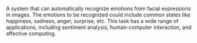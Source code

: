 A system that can automatically recognize emotions from
facial expressions in images. The emotions to be recognized could include common states like
happiness, sadness, anger, surprise, etc. This task has a wide range of applications, including
sentiment analysis, human-computer interaction, and affective computing.
